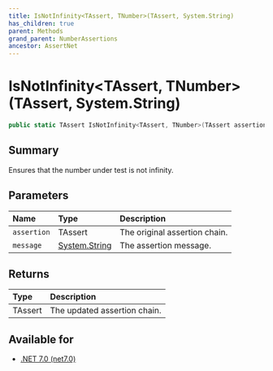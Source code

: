 ```yaml
---
title: IsNotInfinity<TAssert, TNumber>(TAssert, System.String)
has_children: true
parent: Methods
grand_parent: NumberAssertions
ancestor: AssertNet
---
```

# IsNotInfinity&lt;TAssert, TNumber&gt;(TAssert, System.String)

```csharp
public static TAssert IsNotInfinity<TAssert, TNumber>(TAssert assertion, System.String message);
```

## Summary
Ensures that the number under test is not infinity.

## Parameters
|Name|Type|Description|
|:-|:-|:-|
|`assertion`|TAssert|The original assertion chain.|
|`message`|[System.String](https://learn.microsoft.com/en-us/dotnet/api/system.string)|The assertion message.|

## Returns
|Type|Description|
|:-|:-|
|TAssert|The updated assertion chain.|

## Available for
- [.NET 7.0 (net7.0)](https://versionsof.net/core/7.0/)
